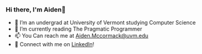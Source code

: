 ### Hi there, I'm Aiden👋
- 🔭 I’m an undergrad at University of Vermont studying Computer Science
- 📖 I’m currently reading The Pragmatic Programmer 
- 📫 You Can reach me at <Aiden.Mccormack@uvm.edu>
- 💼 Connect with me on [LinkedIn](www.linkedin.com/in/aiden-mccormack)!

<!--
**aidnrm/aidnrm** is a ✨ _special_ ✨ repository because its `README.md` (this file) appears on your GitHub profile.

Here are some ideas to get you started:


- 🌱 I’m currently learning ...
- 👯 I’m looking to collaborate on ...
- 🤔 I’m looking for help with ...
- 💬 Ask me about ...
- 📫 How to reach me: ...
- 😄 Pronouns: ...
- ⚡ Fun fact: ...
-->
